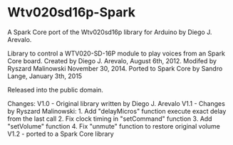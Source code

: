 Wtv020sd16p-Spark
=================

A Spark Core port of the Wtv020sd16p library for Arduino by Diego J. Arevalo.

Library to control a WTV020-SD-16P module to play voices from an Spark Core board.
 Created by Diego J. Arevalo, August 6th, 2012.
 Modifed by Ryszard Malinowski November 30, 2014.
 Ported to Spark Core by Sandro Lange, January 3th, 2015
 
 Released into the public domain.
 
 Changes:
 V1.0 - Original library written by Diego J. Arevalo
 V1.1 - Changes by Ryszard Malinowski:
        1. Add "delayMicros" function execute exact delay from the last call
        2. Fix clock timing in "setCommand" function
        3. Add "setVolume" function
        4. Fix "unmute" function to restore original volume
 V1.2 - ported to a Spark Core library